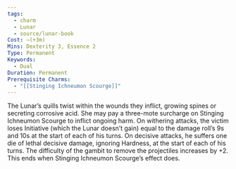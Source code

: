 ```yaml
---
tags:
  - charm
  - Lunar
  - source/lunar-book
Cost: —(+3m)
Mins: Dexterity 3, Essence 2
Type: Permanent
Keywords:
  - Dual
Duration: Permanent
Prerequisite Charms:
  - "[[Stinging Ichneumon Scourge]]"
---
```

The Lunar’s quills twist within the wounds they inflict, growing spines or secreting corrosive acid. She may pay a three-mote surcharge on Stinging Ichneumon Scourge to inflict ongoing harm. On withering attacks, the victim loses Initiative (which the Lunar doesn’t gain) equal to the damage roll’s 9s and 10s at the start of each of his turns. On decisive attacks, he suffers one die of lethal decisive damage, ignoring Hardness, at the start of each of his turns. The difficulty of the gambit to remove the projectiles increases by +2. This ends when Stinging Ichneumon Scourge’s effect does.